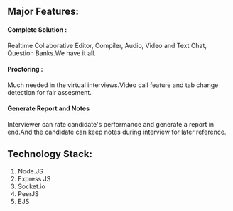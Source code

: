 


  
## Major Features:
  <h4>Complete Solution :</h4>
  Realtime Collaborative Editor, Compiler, Audio, Video and Text Chat, Question Banks.We have it all.
  <h4>Proctoring :</h4>
  Much needed in the virtual interviews.Video call feature and tab change detection for fair assesment.
  <h4>Generate Report and Notes</h4>
  Interviewer can rate candidate's performance and generate a report in end.And the candidate can keep notes during interview for later reference.

## Technology Stack:
  1) Node.JS
  2) Express JS
  3) Socket.io
  4) PeerJS
  5) EJS
